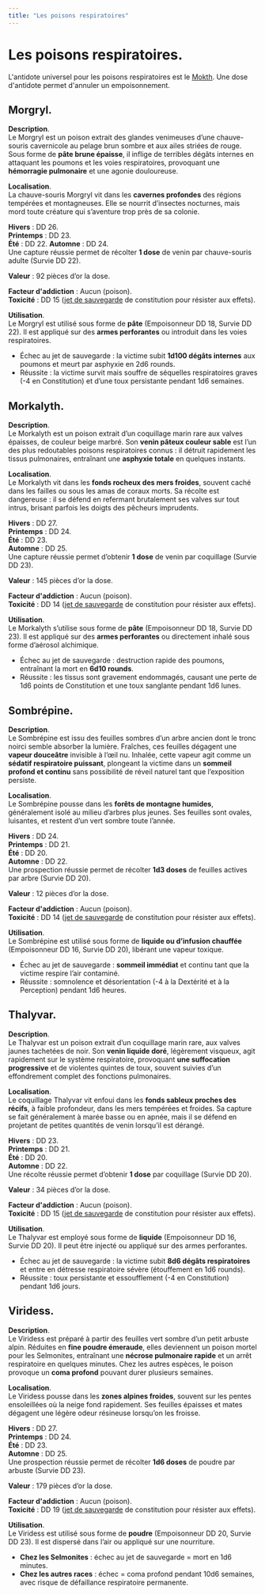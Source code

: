 ```yaml
---
title: "Les poisons respiratoires"
---
```

# Les poisons respiratoires.   
L'antidote universel pour les poisons respiratoires est le [Mokth](/herbier/antidotes/#mokth). Une dose d'antidote permet d'annuler un empoisonnement.  


## **Morgryl**.  

**Description**.  
Le Morgryl est un poison extrait des glandes venimeuses d’une chauve-souris cavernicole au pelage brun sombre et aux ailes striées de rouge. Sous forme de **pâte brune épaisse**, il inflige de terribles dégâts internes en attaquant les poumons et les voies respiratoires, provoquant une **hémorragie pulmonaire** et une agonie douloureuse.   

**Localisation**.   
La chauve-souris Morgryl vit dans les **cavernes profondes** des régions tempérées et montagneuses. Elle se nourrit d’insectes nocturnes, mais mord toute créature qui s’aventure trop près de sa colonie.   

**Hivers** : DD 26.  
**Printemps** : DD 23.  
**Été** : DD 22. 
**Automne** : DD 24.  
Une capture réussie permet de récolter **1 dose** de venin par chauve-souris adulte (Survie DD 22).   

**Valeur** : 92 pièces d’or la dose.   

**Facteur d'addiction** : Aucun (poison).   
**Toxicité** : DD 15 ([jet de sauvegarde](/utiliser-les-caracteristiques/#jets-de-sauvegarde) de constitution pour résister aux effets).  

**Utilisation**.  
Le Morgryl est utilisé sous forme de **pâte** (Empoisonneur DD 18, Survie DD 22). Il est appliqué sur des **armes perforantes** ou introduit dans les voies respiratoires.   

* Échec au jet de sauvegarde : la victime subit **1d100 dégâts internes** aux poumons et meurt par asphyxie en 2d6 rounds.    
* Réussite : la victime survit mais souffre de séquelles respiratoires graves (-4 en Constitution) et d’une toux persistante pendant 1d6 semaines.    

## **Morkalyth**.  

**Description**.   
Le Morkalyth est un poison extrait d’un coquillage marin rare aux valves épaisses, de couleur beige marbré. Son **venin pâteux couleur sable** est l’un des plus redoutables poisons respiratoires connus : il détruit rapidement les tissus pulmonaires, entraînant une **asphyxie totale** en quelques instants.    

**Localisation**.   
Le Morkalyth vit dans les **fonds rocheux des mers froides**, souvent caché dans les failles ou sous les amas de coraux morts. Sa récolte est dangereuse : il se défend en refermant brutalement ses valves sur tout intrus, brisant parfois les doigts des pêcheurs imprudents.    

**Hivers** : DD 27.  
**Printemps** : DD 24.  
**Été** : DD 23.  
**Automne** : DD 25.  
Une capture réussie permet d’obtenir **1 dose** de venin par coquillage (Survie DD 23).   

**Valeur** : 145 pièces d’or la dose.   

**Facteur d'addiction** : Aucun (poison).   
**Toxicité** : DD 14 ([jet de sauvegarde](/utiliser-les-caracteristiques/#jets-de-sauvegarde) de constitution pour résister aux effets).  

**Utilisation**.   
Le Morkalyth s’utilise sous forme de **pâte** (Empoisonneur DD 18, Survie DD 23). Il est appliqué sur des **armes perforantes** ou directement inhalé sous forme d’aérosol alchimique.    

* Échec au jet de sauvegarde : destruction rapide des poumons, entraînant la mort en **6d10 rounds**.
* Réussite : les tissus sont gravement endommagés, causant une perte de 1d6 points de Constitution et une toux sanglante pendant 1d6 lunes.    

## **Sombrépine**.  

**Description**.  
Le Sombrépine est issu des feuilles sombres d’un arbre ancien dont le tronc noirci semble absorber la lumière. Fraîches, ces feuilles dégagent une **vapeur douceâtre** invisible à l’œil nu. Inhalée, cette vapeur agit comme un **sédatif respiratoire puissant**, plongeant la victime dans un **sommeil profond et continu** sans possibilité de réveil naturel tant que l’exposition persiste.   

**Localisation**.  
Le Sombrépine pousse dans les **forêts de montagne humides**, généralement isolé au milieu d’arbres plus jeunes. Ses feuilles sont ovales, luisantes, et restent d’un vert sombre toute l’année.   
   
**Hivers** : DD 24.  
**Printemps** : DD 21.  
**Été** : DD 20.  
**Automne** : DD 22.  
Une prospection réussie permet de récolter **1d3 doses** de feuilles actives par arbre (Survie DD 20).   

**Valeur** : 12 pièces d’or la dose.   

**Facteur d'addiction** : Aucun (poison).   
**Toxicité** : DD 14 ([jet de sauvegarde](/utiliser-les-caracteristiques/#jets-de-sauvegarde) de constitution pour résister aux effets).  

**Utilisation**.   
Le Sombrépine est utilisé sous forme de **liquide ou d’infusion chauffée** (Empoisonneur DD 16, Survie DD 20), libérant une vapeur toxique.    

* Échec au jet de sauvegarde : **sommeil immédiat** et continu tant que la victime respire l’air contaminé.    
* Réussite : somnolence et désorientation (-4 à la Dextérité et à la Perception) pendant 1d6 heures.     

## **Thalyvar**.  

**Description**.  
Le Thalyvar est un poison extrait d’un coquillage marin rare, aux valves jaunes tachetées de noir. Son **venin liquide doré**, légèrement visqueux, agit rapidement sur le système respiratoire, provoquant **une suffocation progressive** et de violentes quintes de toux, souvent suivies d’un effondrement complet des fonctions pulmonaires.   

**Localisation**.  
Le coquillage Thalyvar vit enfoui dans les **fonds sableux proches des récifs**, à faible profondeur, dans les mers tempérées et froides. Sa capture se fait généralement à marée basse ou en apnée, mais il se défend en projetant de petites quantités de venin lorsqu’il est dérangé.   

**Hivers** : DD 23.  
**Printemps** : DD 21.  
**Été** : DD 20.  
**Automne** : DD 22.  
Une récolte réussie permet d’obtenir **1 dose** par coquillage (Survie DD 20).   

**Valeur** : 34 pièces d’or la dose.   

**Facteur d'addiction** : Aucun (poison).  
**Toxicité** : DD 15 ([jet de sauvegarde](/utiliser-les-caracteristiques/#jets-de-sauvegarde) de constitution pour résister aux effets).  

**Utilisation**.  
Le Thalyvar est employé sous forme de **liquide** (Empoisonneur DD 16, Survie DD 20). Il peut être injecté ou appliqué sur des armes perforantes.   

* Échec au jet de sauvegarde : la victime subit **8d6 dégâts respiratoires** et entre en détresse respiratoire sévère (étouffement en 1d6 rounds).    
* Réussite : toux persistante et essoufflement (-4 en Constitution) pendant 1d6 jours.    

## **Viridess**.  

**Description**.  
Le Viridess est préparé à partir des feuilles vert sombre d’un petit arbuste alpin. Réduites en **fine poudre émeraude**, elles deviennent un poison mortel pour les Selmonites, entraînant une **nécrose pulmonaire rapide** et un arrêt respiratoire en quelques minutes. Chez les autres espèces, le poison provoque un **coma profond** pouvant durer plusieurs semaines.   

**Localisation**.  
Le Viridess pousse dans les **zones alpines froides**, souvent sur les pentes ensoleillées où la neige fond rapidement. Ses feuilles épaisses et mates dégagent une légère odeur résineuse lorsqu’on les froisse.   

**Hivers** : DD 27.  
**Printemps** : DD 24.  
**Été** : DD 23.  
**Automne** : DD 25.   
Une prospection réussie permet de récolter **1d6 doses** de poudre par arbuste (Survie DD 23).   

**Valeur** : 179 pièces d’or la dose.   

**Facteur d'addiction** : Aucun (poison).   
**Toxicité** : DD 19 ([jet de sauvegarde](/utiliser-les-caracteristiques/#jets-de-sauvegarde) de constitution pour résister aux effets).   

**Utilisation**.  
Le Viridess est utilisé sous forme de **poudre** (Empoisonneur DD 20, Survie DD 23). Il est dispersé dans l’air ou appliqué sur une nourriture.    

* **Chez les Selmonites** : échec au jet de sauvegarde = mort en 1d6 minutes.    
* **Chez les autres races** : échec = coma profond pendant 10d6 semaines, avec risque de défaillance respiratoire permanente.       

